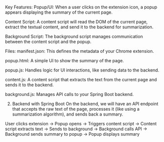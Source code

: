 Key Features:
Popup/UI: When a user clicks on the extension icon, a popup appears displaying the summary of the current page.

Content Script: A content script will read the DOM of the current page, extract the textual content, and send it to the backend for summarization.

Background Script: The background script manages communication between the content script and the popup.

Files:
manifest.json: This defines the metadata of your Chrome extension.

popup.html: A simple UI to show the summary of the page.

popup.js: Handles logic for UI interactions, like sending data to the backend.

content.js: A content script that extracts the text from the current page and sends it to the backend.

background.js: Manages API calls to your Spring Boot backend.

2. Backend with Spring Boot
On the backend, we will have an API endpoint that accepts the raw text of the page, processes it (like using a summarization algorithm), and sends back a summary.

User clicks extension → Popup opens → Triggers content script → 
Content script extracts text → Sends to background → 
Background calls API → Background sends summary to popup → 
Popup displays summary
